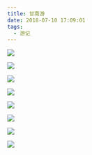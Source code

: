 ```yaml
---
title: 甘南游
date: 2018-07-10 17:09:01
tags:
  - 游记
---
```


![](http://p48nfq8fw.bkt.clouddn.com/blogassets/2018_06_kansu/WechatIMG84.jpeg)

![](http://p48nfq8fw.bkt.clouddn.com/blogassets/2018_06_kansu/WechatIMG85.jpeg)

![](http://p48nfq8fw.bkt.clouddn.com/blogassets/2018_06_kansu/WechatIMG86.jpeg)

![](http://p48nfq8fw.bkt.clouddn.com/blogassets/2018_06_kansu/WechatIMG87.jpeg)

![](http://p48nfq8fw.bkt.clouddn.com/blogassets/2018_06_kansu/WechatIMG88.jpeg)

![](http://p48nfq8fw.bkt.clouddn.com/blogassets/2018_06_kansu/WechatIMG89.jpeg)

![](http://p48nfq8fw.bkt.clouddn.com/blogassets/2018_06_kansu/WechatIMG90.jpeg)

![](http://p48nfq8fw.bkt.clouddn.com/blogassets/2018_06_kansu/WechatIMG91.jpeg)
